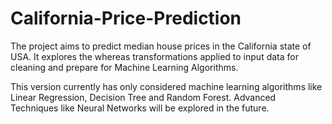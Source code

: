 # California-Price-Prediction

The project aims to predict median house prices in the California state of USA. It explores the whereas transformations applied to input data for cleaning and prepare for Machine Learning Algorithms.

This version currently has only considered machine learning algorithms like Linear Regression, Decision Tree and Random Forest. Advanced Techniques like Neural Networks will be explored in the future.